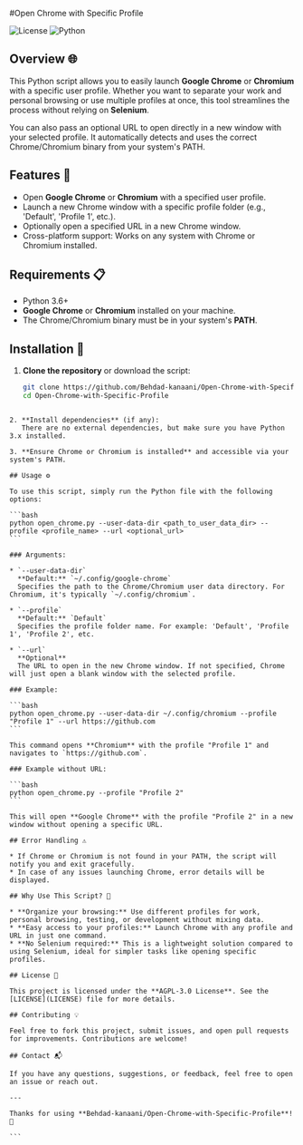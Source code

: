 #Open Chrome with Specific Profile

![License](https://img.shields.io/badge/License-AGPL--3.0-blue.svg) ![Python](https://img.shields.io/badge/Python-3.6%2B-blue.svg)

## Overview 🌐

This Python script allows you to easily launch **Google Chrome** or **Chromium** with a specific user profile. Whether you want to separate your work and personal browsing or use multiple profiles at once, this tool streamlines the process without relying on **Selenium**.

You can also pass an optional URL to open directly in a new window with your selected profile. It automatically detects and uses the correct Chrome/Chromium binary from your system's PATH.

## Features 🚀

- Open **Google Chrome** or **Chromium** with a specified user profile.
- Launch a new Chrome window with a specific profile folder (e.g., 'Default', 'Profile 1', etc.).
- Optionally open a specified URL in a new Chrome window.
- Cross-platform support: Works on any system with Chrome or Chromium installed.

## Requirements 📋

- Python 3.6+  
- **Google Chrome** or **Chromium** installed on your machine.
- The Chrome/Chromium binary must be in your system's **PATH**.

## Installation 🔧

1. **Clone the repository** or download the script:

   ```bash
   git clone https://github.com/Behdad-kanaani/Open-Chrome-with-Specific-Profile.git
   cd Open-Chrome-with-Specific-Profile
````

2. **Install dependencies** (if any):
   There are no external dependencies, but make sure you have Python 3.x installed.

3. **Ensure Chrome or Chromium is installed** and accessible via your system's PATH.

## Usage ⚙️

To use this script, simply run the Python file with the following options:

```bash
python open_chrome.py --user-data-dir <path_to_user_data_dir> --profile <profile_name> --url <optional_url>
```

### Arguments:

* `--user-data-dir`
  **Default:** `~/.config/google-chrome`
  Specifies the path to the Chrome/Chromium user data directory. For Chromium, it's typically `~/.config/chromium`.

* `--profile`
  **Default:** `Default`
  Specifies the profile folder name. For example: 'Default', 'Profile 1', 'Profile 2', etc.

* `--url`
  **Optional**
  The URL to open in the new Chrome window. If not specified, Chrome will just open a blank window with the selected profile.

### Example:

```bash
python open_chrome.py --user-data-dir ~/.config/chromium --profile "Profile 1" --url https://github.com
```

This command opens **Chromium** with the profile "Profile 1" and navigates to `https://github.com`.

### Example without URL:

```bash
python open_chrome.py --profile "Profile 2"
```

This will open **Google Chrome** with the profile "Profile 2" in a new window without opening a specific URL.

## Error Handling ⚠️

* If Chrome or Chromium is not found in your PATH, the script will notify you and exit gracefully.
* In case of any issues launching Chrome, error details will be displayed.

## Why Use This Script? 🤔

* **Organize your browsing:** Use different profiles for work, personal browsing, testing, or development without mixing data.
* **Easy access to your profiles:** Launch Chrome with any profile and URL in just one command.
* **No Selenium required:** This is a lightweight solution compared to using Selenium, ideal for simpler tasks like opening specific profiles.

## License 📜

This project is licensed under the **AGPL-3.0 License**. See the [LICENSE](LICENSE) file for more details.

## Contributing 💡

Feel free to fork this project, submit issues, and open pull requests for improvements. Contributions are welcome!

## Contact 📬

If you have any questions, suggestions, or feedback, feel free to open an issue or reach out.

---

Thanks for using **Behdad-kanaani/Open-Chrome-with-Specific-Profile**! 🚀

```
